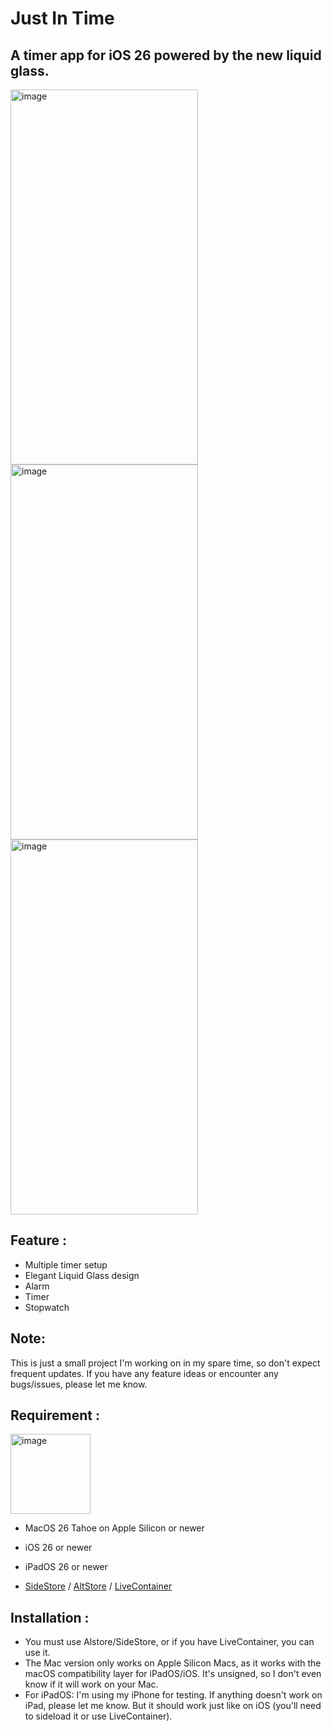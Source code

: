 # Just In Time

## A timer app for iOS 26 powered by the new liquid glass.

<img width="300" height="600" alt="image" src="https://github.com/user-attachments/assets/18de5eb9-eb3d-44fd-9143-7b867853ee50" />

<img width="300" height="600" alt="image" src="https://github.com/user-attachments/assets/2b8da845-773b-4531-aaa4-c553401e8d09" />

<img width="300" height="600" alt="image" src="https://github.com/user-attachments/assets/5ad7f652-7c33-453e-b246-a61de9fe0642" />


## Feature :
- Multiple timer setup 
- Elegant Liquid Glass design
- Alarm
- Timer
- Stopwatch

## Note:
This is just a small project I'm working on in my spare time, so don't expect frequent updates.
If you have any feature ideas or encounter any bugs/issues, please let me know.

## Requirement : 
<img width="128" height="128" alt="image" src="https://github.com/user-attachments/assets/9c6e3bfb-19c6-4c9d-ad55-ae769968d4e8" />
 
 
 - MacOS 26 Tahoe on Apple Silicon or newer
   
 - iOS 26 or newer
   
 - iPadOS 26 or newer

 - [SideStore](https://sidestore.io) / [AltStore](https://altstore.io) / [LiveContainer](https://github.com/LiveContainer/LiveContainer)

## Installation :
- You must use Alstore/SideStore, or if you have LiveContainer, you can use it.
- The Mac version only works on Apple Silicon Macs, as it works with the macOS compatibility layer for iPadOS/iOS. It's unsigned, so I don't even know if it will work on your Mac.
- For iPadOS: I'm using my iPhone for testing. If anything doesn't work on iPad, please let me know.
But it should work just like on iOS (you'll need to sideload it or use LiveContainer).
